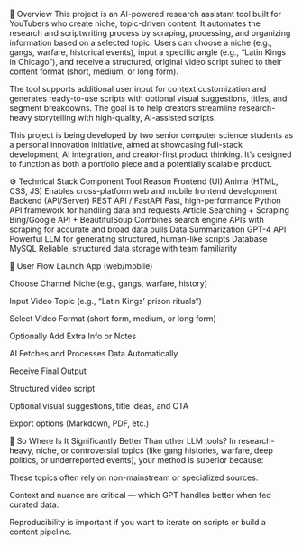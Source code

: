 📝 Overview
This project is an AI-powered research assistant tool built for YouTubers who create niche, topic-driven content. It automates the research and scriptwriting process by scraping, processing, and organizing information based on a selected topic. Users can choose a niche (e.g., gangs, warfare, historical events), input a specific angle (e.g., “Latin Kings in Chicago”), and receive a structured, original video script suited to their content format (short, medium, or long form).

The tool supports additional user input for context customization and generates ready-to-use scripts with optional visual suggestions, titles, and segment breakdowns. The goal is to help creators streamline research-heavy storytelling with high-quality, AI-assisted scripts.

This project is being developed by two senior computer science students as a personal innovation initiative, aimed at showcasing full-stack development, AI integration, and creator-first product thinking. It’s designed to function as both a portfolio piece and a potentially scalable product.

⚙️ Technical Stack
Component	Tool	Reason
Frontend (UI)	Anima (HTML, CSS, JS)	Enables cross-platform web and mobile frontend development
Backend (API/Server)	REST API / FastAPI	Fast, high-performance Python API framework for handling data and requests
Article Searching + Scraping	Bing/Google API + BeautifulSoup	Combines search engine APIs with scraping for accurate and broad data pulls
Data Summarization	GPT-4 API	Powerful LLM for generating structured, human-like scripts
Database	MySQL	Reliable, structured data storage with team familiarity

🔄 User Flow
Launch App (web/mobile)

Choose Channel Niche (e.g., gangs, warfare, history)

Input Video Topic (e.g., “Latin Kings’ prison rituals”)

Select Video Format (short form, medium, or long form)

Optionally Add Extra Info or Notes

AI Fetches and Processes Data Automatically

Receive Final Output

Structured video script

Optional visual suggestions, title ideas, and CTA

Export options (Markdown, PDF, etc.)


📌 So Where Is It Significantly Better Than other LLM tools?
In research-heavy, niche, or controversial topics (like gang histories, warfare, deep politics, or underreported events), your method is superior because:

These topics often rely on non-mainstream or specialized sources.

Context and nuance are critical — which GPT handles better when fed curated data.

Reproducibility is important if you want to iterate on scripts or build a content pipeline.


